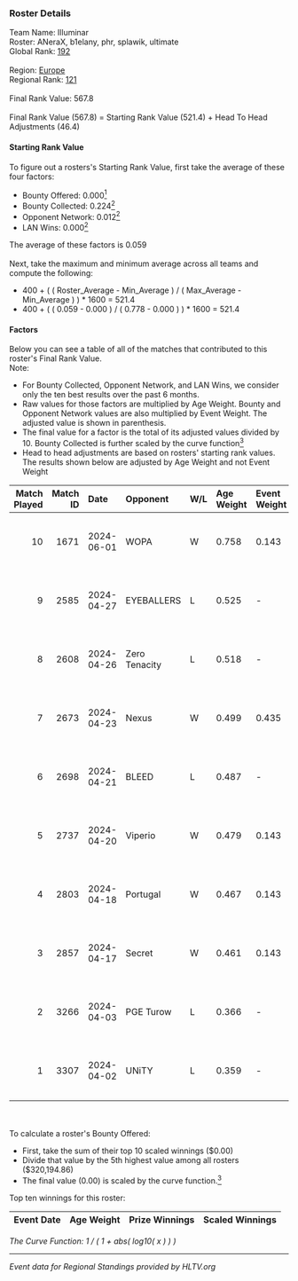 ### Roster Details<br />
Team Name: Illuminar<br />
Roster: ANeraX, b1elany, phr, splawik, ultimate<br />
Global Rank: [192](../standings_global.md)<br />
<br />
Region: [Europe]( ../standings_europe.md)<br />
Regional Rank: [121]( ../standings_europe.md)<br />
<br />
Final Rank Value:  567.8<br />
<br />
Final Rank Value (567.8) = Starting Rank Value (521.4) + Head To Head Adjustments (46.4)<br />

#### Starting Rank Value<br />
To figure out a rosters's Starting Rank Value, first take the average of these four factors:<br />
- Bounty Offered: 0.000[<sup>1</sup>](#table2)
- Bounty Collected: 0.224[<sup>2</sup>](#table1)
- Opponent Network: 0.012[<sup>2</sup>](#table1)
- LAN Wins: 0.000[<sup>2</sup>](#table1)

The average of these factors is 0.059<br />
<br />
Next, take the maximum and minimum average across all teams and compute the following:<br />
- 400 + ( ( Roster_Average - Min_Average ) / ( Max_Average - Min_Average ) ) * 1600 = 521.4
- 400 + ( ( 0.059 - 0.000 ) / ( 0.778 - 0.000 ) ) * 1600 = 521.4


#### Factors<br />
Below you can see a table of all of the matches that contributed to this roster's Final Rank Value.<br />
Note:<br />

- For Bounty Collected, Opponent Network, and LAN Wins, we consider only the ten best results over the past 6 months.
- Raw values for those factors are multiplied by Age Weight. Bounty and Opponent Network values are also multiplied by Event Weight. The adjusted value is shown in parenthesis.
- The final value for a factor is the total of its adjusted values divided by 10. Bounty Collected is further scaled by the curve function[<sup>3</sup>](#curveFunction)
- Head to head adjustments are based on rosters' starting rank values. The results shown below are adjusted by Age Weight and not Event Weight
<span id="table1"></span><br />


| Match Played | Match ID | Date       | Opponent      | W/L | Age Weight | Event Weight | Bounty Collected | Opponent Network | LAN Wins  | H2H Adj. | Roster                                  |
| -: | -: | :- | :- | :- | :- | :- | :- | :- | :- | -: | :- |
|           10 |     1671 | 2024-06-01 | WOPA          | W   | 0.758      | 0.143        | 0.001 (0.000)    | 0.121 (0.013)    | 0 (0.000) |    13.71 | ANeraX, b1elany, phr, splawik, ultimate |
|            9 |     2585 | 2024-04-27 | EYEBALLERS    | L   | 0.525      | -            | -                | -                | -         |    -2.18 | ANeraX, Furlan, keis, phr, ultimate     |
|            8 |     2608 | 2024-04-26 | Zero Tenacity | L   | 0.518      | -            | -                | -                | -         |    -0.97 | ANeraX, Furlan, keis, phr, ultimate     |
|            7 |     2673 | 2024-04-23 | Nexus         | W   | 0.499      | 0.435        | 0.014 (0.003)    | 0.447 (0.097)    | 0 (0.000) |    13.33 | ANeraX, Furlan, keis, phr, ultimate     |
|            6 |     2698 | 2024-04-21 | BLEED         | L   | 0.487      | -            | -                | -                | -         |    -0.92 | ANeraX, Furlan, keis, phr, ultimate     |
|            5 |     2737 | 2024-04-20 | Viperio       | W   | 0.479      | 0.143        | 0.001 (0.000)    | 0.035 (0.002)    | 0 (0.000) |     9.54 | ANeraX, Furlan, keis, phr, ultimate     |
|            4 |     2803 | 2024-04-18 | Portugal      | W   | 0.467      | 0.143        | 0.003 (0.000)    | 0.115 (0.008)    | 0 (0.000) |    10.55 | ANeraX, Furlan, keis, phr, ultimate     |
|            3 |     2857 | 2024-04-17 | Secret        | W   | 0.461      | 0.143        | 0.000 (0.000)    | 0.055 (0.004)    | 0 (0.000) |     7.87 | ANeraX, Furlan, keis, phr, ultimate     |
|            2 |     3266 | 2024-04-03 | PGE Turow     | L   | 0.366      | -            | -                | -                | -         |    -3.68 | ANeraX, Furlan, keis, phr, ultimate     |
|            1 |     3307 | 2024-04-02 | UNiTY         | L   | 0.359      | -            | -                | -                | -         |    -0.88 | ANeraX, Furlan, keis, phr, ultimate     |

<br />
<span id="table2"></span><br />
To calculate a roster's Bounty Offered:<br />

- First, take the sum of their top 10 scaled winnings ($0.00)
- Divide that value by the 5th highest value among all rosters ($320,194.86)
- The final value (0.00) is scaled by the curve function.[<sup>3</sup>](#curveFunction)

Top ten winnings for this roster:<br />

| Event Date | Age Weight | Prize Winnings | Scaled Winnings |
| :- | -: | :- | :- |


<span id="curveFunction"></span>_The Curve Function: 1 / ( 1 + abs( log10( x ) ) )_<br />

---
_Event data for Regional Standings provided by HLTV.org_<br />
